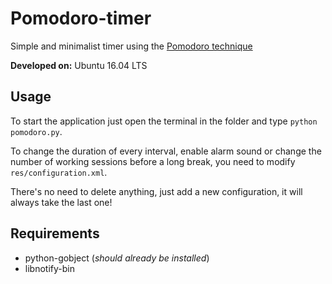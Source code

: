 # Pomodoro-timer
Simple and minimalist timer using the [Pomodoro technique](https://francescocirillo.com/pages/pomodoro-technique)

**Developed on:** Ubuntu 16.04 LTS 

## Usage
To start the application just open the terminal in the folder and type `python pomodoro.py`.

To change the duration of every interval, enable alarm sound or change the number of working sessions before a long break, you need to modify `res/configuration.xml`. 

There's no need to delete anything,
just add a new configuration, it will always take the last one!

## Requirements
 
- python-gobject (*should already be installed*)
- libnotify-bin
